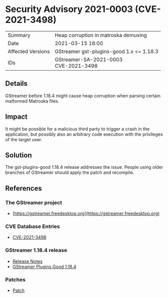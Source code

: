 # Security Advisory 2021-0003 (CVE-2021-3498)

<div class="vertical-table">

|                   |     |
| ----------------- | --- |
| Summary           | Heap corruption in matroska demuxing |
| Date              | 2021-03-15 16:00 |
| Affected Versions | GStreamer gst-plugins-good 1.x <= 1.18.3 |
| IDs               | GStreamer-SA-2021-0003<br/>CVE-2021-3498 |

</div>

## Details

GStreamer before 1.18.4 might cause heap corruption when parsing certain malformed Matroska files.

## Impact

It might be possible for a malicious third party to trigger a crash in the application, but possibly also an arbitrary code execution with the privileges of the target user.

## Solution

The gst-plugins-good 1.18.4 release addresses the issue. People using older branches of GStreamer should apply the patch and recompile.

## References

### The GStreamer project

- [https://gstreamer.freedesktop.org](https://gstreamer.freedesktop.org)

### CVE Database Entries

- [CVE-2021-3498](https://cve.mitre.org/cgi-bin/cvename.cgi?name=CVE-2021-3498)

### GStreamer 1.18.4 release

- [Release Notes](/releases/1.18/#1.18.4)  
- [GStreamer Plugins Good 1.18.4](/src/gst-plugins-good/gst-plugins-good-1.18.4.tar.xz)

### Patches

- [Patch](https://gitlab.freedesktop.org/gstreamer/gst-plugins-good/-/commit/02174790726dd20a5c73ce2002189bf240ad4fe0?merge_request_iid=903)
